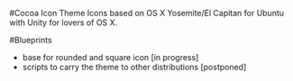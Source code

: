 #Cocoa Icon Theme
Icons based on OS X Yosemite/El Capitan for Ubuntu with Unity for lovers of OS X.

#Blueprints
* base for rounded and square icon [in progress]
* scripts to carry the theme to other distributions [postponed]

